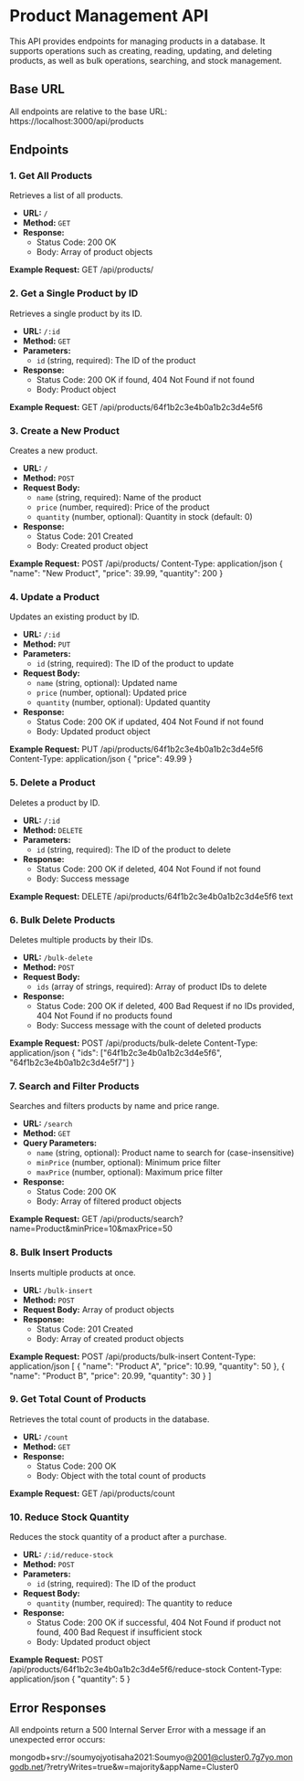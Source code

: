 # Product Management API

This API provides endpoints for managing products in a database. It supports operations such as creating, reading, updating, and deleting products, as well as bulk operations, searching, and stock management.

## Base URL

All endpoints are relative to the base URL:
https://localhost:3000/api/products


## Endpoints

### 1. Get All Products

Retrieves a list of all products.

- **URL:** `/`
- **Method:** `GET`
- **Response:** 
  - Status Code: 200 OK
  - Body: Array of product objects

**Example Request:**
GET /api/products/


### 2. Get a Single Product by ID

Retrieves a single product by its ID.

- **URL:** `/:id`
- **Method:** `GET`
- **Parameters:** 
  - `id` (string, required): The ID of the product
- **Response:** 
  - Status Code: 200 OK if found, 404 Not Found if not found
  - Body: Product object

**Example Request:**
GET /api/products/64f1b2c3e4b0a1b2c3d4e5f6


### 3. Create a New Product

Creates a new product.

- **URL:** `/`
- **Method:** `POST`
- **Request Body:**
  - `name` (string, required): Name of the product
  - `price` (number, required): Price of the product
  - `quantity` (number, optional): Quantity in stock (default: 0)
- **Response:** 
  - Status Code: 201 Created
  - Body: Created product object

**Example Request:**
POST /api/products/
Content-Type: application/json
{
"name": "New Product",
"price": 39.99,
"quantity": 200
}


### 4. Update a Product

Updates an existing product by ID.

- **URL:** `/:id`
- **Method:** `PUT`
- **Parameters:**
  - `id` (string, required): The ID of the product to update
- **Request Body:**
  - `name` (string, optional): Updated name
  - `price` (number, optional): Updated price
  - `quantity` (number, optional): Updated quantity
- **Response:**
  - Status Code: 200 OK if updated, 404 Not Found if not found
  - Body: Updated product object

**Example Request:**
PUT /api/products/64f1b2c3e4b0a1b2c3d4e5f6
Content-Type: application/json
{
"price": 49.99
}


### 5. Delete a Product

Deletes a product by ID.

- **URL:** `/:id`
- **Method:** `DELETE`
- **Parameters:**
  - `id` (string, required): The ID of the product to delete
- **Response:**
  - Status Code: 200 OK if deleted, 404 Not Found if not found
  - Body: Success message

**Example Request:**
DELETE /api/products/64f1b2c3e4b0a1b2c3d4e5f6
text


### 6. Bulk Delete Products

Deletes multiple products by their IDs.

- **URL:** `/bulk-delete`
- **Method:** `POST`
- **Request Body:**
  - `ids` (array of strings, required): Array of product IDs to delete
- **Response:**
  - Status Code: 200 OK if deleted, 400 Bad Request if no IDs provided, 404 Not Found if no products found
  - Body: Success message with the count of deleted products

**Example Request:**
POST /api/products/bulk-delete
Content-Type: application/json
{
"ids": ["64f1b2c3e4b0a1b2c3d4e5f6", "64f1b2c3e4b0a1b2c3d4e5f7"]
}



### 7. Search and Filter Products

Searches and filters products by name and price range.

- **URL:** `/search`
- **Method:** `GET`
- **Query Parameters:**
  - `name` (string, optional): Product name to search for (case-insensitive)
  - `minPrice` (number, optional): Minimum price filter
  - `maxPrice` (number, optional): Maximum price filter
- **Response:**
  - Status Code: 200 OK
  - Body: Array of filtered product objects

**Example Request:**
GET /api/products/search?name=Product&minPrice=10&maxPrice=50


### 8. Bulk Insert Products

Inserts multiple products at once.

- **URL:** `/bulk-insert`
- **Method:** `POST`
- **Request Body:** Array of product objects
- **Response:**
  - Status Code: 201 Created
  - Body: Array of created product objects

**Example Request:**
POST /api/products/bulk-insert
Content-Type: application/json
[
{
"name": "Product A",
"price": 10.99,
"quantity": 50
},
{
"name": "Product B",
"price": 20.99,
"quantity": 30
}
]


### 9. Get Total Count of Products

Retrieves the total count of products in the database.

- **URL:** `/count`
- **Method:** `GET`
- **Response:**
  - Status Code: 200 OK
  - Body: Object with the total count of products

**Example Request:**
GET /api/products/count



### 10. Reduce Stock Quantity

Reduces the stock quantity of a product after a purchase.

- **URL:** `/:id/reduce-stock`
- **Method:** `POST`
- **Parameters:**
  - `id` (string, required): The ID of the product
- **Request Body:**
  - `quantity` (number, required): The quantity to reduce
- **Response:**
  - Status Code: 200 OK if successful, 404 Not Found if product not found, 400 Bad Request if insufficient stock
  - Body: Updated product object

**Example Request:**
POST /api/products/64f1b2c3e4b0a1b2c3d4e5f6/reduce-stock
Content-Type: application/json
{
"quantity": 5
}



## Error Responses

All endpoints return a 500 Internal Server Error with a message if an unexpected error occurs:

mongodb+srv://soumyojyotisaha2021:Soumyo@2001@cluster0.7g7yo.mongodb.net/?retryWrites=true&w=majority&appName=Cluster0
